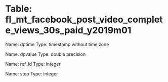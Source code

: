Table: fl_mt_facebook_post_video_complete_views_30s_paid_y2019m01
=================================================================

Name: dptime
Type: timestamp without time zone

Name: dpvalue
Type: double precision

Name: ref_id
Type: integer

Name: step
Type: integer

